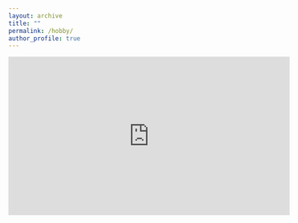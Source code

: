 ```yaml
---
layout: archive
title: ""
permalink: /hobby/
author_profile: true
---
```


<iframe width="560" height="315" src="https://www.youtube.com/embed/mKY8k7cN2yw" title="YouTube video player" frameborder="0" allow="accelerometer; autoplay; clipboard-write; encrypted-media; gyroscope; picture-in-picture" allowfullscreen></iframe>

